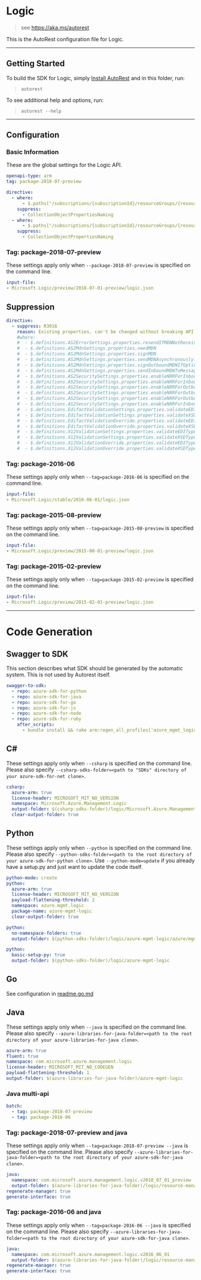 # Logic

> see https://aka.ms/autorest

This is the AutoRest configuration file for Logic.

---

## Getting Started

To build the SDK for Logic, simply [Install AutoRest](https://aka.ms/autorest/install) and in this folder, run:

> `autorest`

To see additional help and options, run:

> `autorest --help`
---

## Configuration

### Basic Information

These are the global settings for the Logic API.

``` yaml
openapi-type: arm
tag: package-2018-07-preview

directive:
  - where:
      - $.paths["/subscriptions/{subscriptionId}/resourceGroups/{resourceGroupName}/providers/Microsoft.Logic/workflows/{workflowName}/runs/{runName}/actions/{actionName}/listExpressionTraces"].post.responses["200"].schema
    suppress:
      - CollectionObjectPropertiesNaming
  - where:
      - $.paths["/subscriptions/{subscriptionId}/resourceGroups/{resourceGroupName}/providers/Microsoft.Logic/workflows/{workflowName}/runs/{runName}/actions/{actionName}/repetitions/{repetitionName}/listExpressionTraces"].post.responses["200"].schema
    suppress:
      - CollectionObjectPropertiesNaming

```

### Tag: package-2018-07-preview

These settings apply only when `--package-2018-07-preview` is specified on the command line.

``` yaml $(tag) == 'package-2018-07-preview'
input-file:
- Microsoft.Logic/preview/2018-07-01-preview/logic.json
```

## Suppression

``` yaml
directive:
  - suppress: R3016
    reason: Existing properties, can't be changed without breaking API.
    #where:
    #  - $.definitions.AS2ErrorSettings.properties.resendIfMDNNotReceived
    #  - $.definitions.AS2MdnSettings.properties.needMDN
    #  - $.definitions.AS2MdnSettings.properties.signMDN
    #  - $.definitions.AS2MdnSettings.properties.sendMDNAsynchronously
    #  - $.definitions.AS2MdnSettings.properties.signOutboundMDNIfOptional
    #  - $.definitions.AS2MdnSettings.properties.sendInboundMDNToMessageBox
    #  - $.definitions.AS2SecuritySettings.properties.enableNRRForInboundEncodedMessages
    #  - $.definitions.AS2SecuritySettings.properties.enableNRRForInboundDecodedMessages
    #  - $.definitions.AS2SecuritySettings.properties.enableNRRForOutboundMDN
    #  - $.definitions.AS2SecuritySettings.properties.enableNRRForOutboundEncodedMessages
    #  - $.definitions.AS2SecuritySettings.properties.enableNRRForOutboundDecodedMessages
    #  - $.definitions.AS2SecuritySettings.properties.enableNRRForInboundMDN
    #  - $.definitions.EdifactValidationSettings.properties.validateEDITypes
    #  - $.definitions.EdifactValidationSettings.properties.validateXSDTypes
    #  - $.definitions.EdifactValidationOverride.properties.validateEDITypes
    #  - $.definitions.EdifactValidationOverride.properties.validateXSDTypes
    #  - $.definitions.X12ValidationSettings.properties.validateEDITypes
    #  - $.definitions.X12ValidationSettings.properties.validateXSDTypes
    #  - $.definitions.X12ValidationOverride.properties.validateEDITypes
    #  - $.definitions.X12ValidationOverride.properties.validateXSDTypes

```

### Tag: package-2016-06

These settings apply only when `--tag=package-2016-06` is specified on the command line.

``` yaml $(tag) == 'package-2016-06'
input-file:
- Microsoft.Logic/stable/2016-06-01/logic.json
```

### Tag: package-2015-08-preview

These settings apply only when `--tag=package-2015-08-preview` is specified on the command line.

``` yaml $(tag) == 'package-2015-08-preview'
input-file:
- Microsoft.Logic/preview/2015-08-01-preview/logic.json
```

### Tag: package-2015-02-preview

These settings apply only when `--tag=package-2015-02-preview` is specified on the command line.

``` yaml $(tag) == 'package-2015-02-preview'
input-file:
- Microsoft.Logic/preview/2015-02-01-preview/logic.json
```

---

# Code Generation

## Swagger to SDK

This section describes what SDK should be generated by the automatic system.
This is not used by Autorest itself.

``` yaml $(swagger-to-sdk)
swagger-to-sdk:
  - repo: azure-sdk-for-python
  - repo: azure-sdk-for-java
  - repo: azure-sdk-for-go
  - repo: azure-sdk-for-js
  - repo: azure-sdk-for-node
  - repo: azure-sdk-for-ruby
    after_scripts:
      - bundle install && rake arm:regen_all_profiles['azure_mgmt_logic']
```

## C#

These settings apply only when `--csharp` is specified on the command line.
Please also specify `--csharp-sdks-folder=<path to "SDKs" directory of your azure-sdk-for-net clone>`.

``` yaml $(csharp)
csharp:
  azure-arm: true
  license-header: MICROSOFT_MIT_NO_VERSION
  namespace: Microsoft.Azure.Management.Logic
  output-folder: $(csharp-sdks-folder)/logic/Microsoft.Azure.Management.Logic/src/Generated
  clear-output-folder: true
```

## Python

These settings apply only when `--python` is specified on the command line.
Please also specify `--python-sdks-folder=<path to the root directory of your azure-sdk-for-python clone>`.
Use `--python-mode=update` if you already have a setup.py and just want to update the code itself.

``` yaml $(python)
python-mode: create
python:
  azure-arm: true
  license-header: MICROSOFT_MIT_NO_VERSION
  payload-flattening-threshold: 2
  namespace: azure.mgmt.logic
  package-name: azure-mgmt-logic
  clear-output-folder: true
```

``` yaml $(python) && $(python-mode) == 'update'
python:
  no-namespace-folders: true
  output-folder: $(python-sdks-folder)/logic/azure-mgmt-logic/azure/mgmt/logic
```

``` yaml $(python) && $(python-mode) == 'create'
python:
  basic-setup-py: true
  output-folder: $(python-sdks-folder)/logic/azure-mgmt-logic
```

## Go

See configuration in [readme.go.md](./readme.go.md)

## Java

These settings apply only when `--java` is specified on the command line.
Please also specify `--azure-libraries-for-java-folder=<path to the root directory of your azure-libraries-for-java clone>`.

``` yaml $(java)
azure-arm: true
fluent: true
namespace: com.microsoft.azure.management.logic
license-header: MICROSOFT_MIT_NO_CODEGEN
payload-flattening-threshold: 1
output-folder: $(azure-libraries-for-java-folder)/azure-mgmt-logic
```

### Java multi-api

``` yaml $(java) && $(multiapi)
batch:
  - tag: package-2018-07-preview
  - tag: package-2016-06
```

### Tag: package-2018-07-preview and java

These settings apply only when `--tag=package-2018-07-preview --java` is specified on the command line.
Please also specify `--azure-libraries-for-java-folder=<path to the root directory of your azure-sdk-for-java clone>`.

``` yaml $(tag) == 'package-2018-07-preview' && $(java) && $(multiapi)
java:
  namespace: com.microsoft.azure.management.logic.v2018_07_01_preview
  output-folder: $(azure-libraries-for-java-folder)/logic/resource-manager/v2018_07_01_preview
regenerate-manager: true
generate-interface: true
```

### Tag: package-2016-06 and java

These settings apply only when `--tag=package-2016-06 --java` is specified on the command line.
Please also specify `--azure-libraries-for-java-folder=<path to the root directory of your azure-sdk-for-java clone>`.

``` yaml $(tag) == 'package-2016-06' && $(java) && $(multiapi)
java:
  namespace: com.microsoft.azure.management.logic.v2016_06_01
  output-folder: $(azure-libraries-for-java-folder)/logic/resource-manager/v2016_06_01
regenerate-manager: true
generate-interface: true
```
